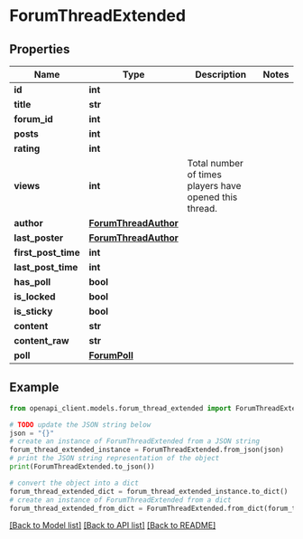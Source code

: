 # ForumThreadExtended


## Properties

Name | Type | Description | Notes
------------ | ------------- | ------------- | -------------
**id** | **int** |  | 
**title** | **str** |  | 
**forum_id** | **int** |  | 
**posts** | **int** |  | 
**rating** | **int** |  | 
**views** | **int** | Total number of times players have opened this thread. | 
**author** | [**ForumThreadAuthor**](ForumThreadAuthor.md) |  | 
**last_poster** | [**ForumThreadAuthor**](ForumThreadAuthor.md) |  | 
**first_post_time** | **int** |  | 
**last_post_time** | **int** |  | 
**has_poll** | **bool** |  | 
**is_locked** | **bool** |  | 
**is_sticky** | **bool** |  | 
**content** | **str** |  | 
**content_raw** | **str** |  | 
**poll** | [**ForumPoll**](ForumPoll.md) |  | 

## Example

```python
from openapi_client.models.forum_thread_extended import ForumThreadExtended

# TODO update the JSON string below
json = "{}"
# create an instance of ForumThreadExtended from a JSON string
forum_thread_extended_instance = ForumThreadExtended.from_json(json)
# print the JSON string representation of the object
print(ForumThreadExtended.to_json())

# convert the object into a dict
forum_thread_extended_dict = forum_thread_extended_instance.to_dict()
# create an instance of ForumThreadExtended from a dict
forum_thread_extended_from_dict = ForumThreadExtended.from_dict(forum_thread_extended_dict)
```
[[Back to Model list]](../README.md#documentation-for-models) [[Back to API list]](../README.md#documentation-for-api-endpoints) [[Back to README]](../README.md)


